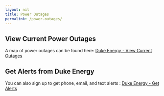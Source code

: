 ```yaml
---
layout: nil
title: Power Outages
permalink: /power-outages/
---
```


## View Current Power Outages

A map of power outages can be found here: [Duke Energy - View Current Outages](https://www.duke-energy.com/outages/current-outages)

## Get Alerts from Duke Energy

You can also sign up to get phone, email, and text alerts : [Duke Energy - Get Alerts](https://www.duke-energy.com/outages/alerts)